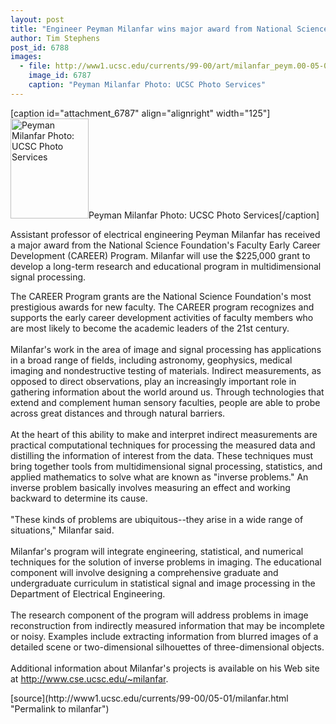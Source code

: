 ```yaml
---
layout: post
title: "Engineer Peyman Milanfar wins major award from National Science Foundation"
author: Tim Stephens
post_id: 6788
images:
  - file: http://www1.ucsc.edu/currents/99-00/art/milanfar_peym.00-05-01.125.jpg
    image_id: 6787
    caption: "Peyman Milanfar Photo: UCSC Photo Services"
---
```


[caption id="attachment_6787" align="alignright" width="125"]<a href="http://localhost/mysite/wp-content/uploads/2000/05/milanfar_peym.00-05-01.125.jpg"><img class="size-full wp-image-6787" src="http://localhost/mysite/wp-content/uploads/2000/05/milanfar_peym.00-05-01.125.jpg" alt="Peyman Milanfar Photo: UCSC Photo Services" width="125" height="160" /></a>Peyman Milanfar Photo: UCSC Photo Services[/caption]
<p>
  Assistant professor of electrical engineering Peyman Milanfar has received a major award from the National Science Foundation's Faculty Early Career Development (CAREER) Program. Milanfar will use the $225,000 grant to develop a long-term research and educational program in multidimensional signal processing.
</p>The CAREER Program grants are the National Science Foundation's most prestigious awards for new faculty. The CAREER program recognizes and supports the early career development activities of faculty members who are most likely to become the academic leaders of the 21st century.<br>
<br>
Milanfar's work in the area of image and signal processing has applications in a broad range of fields, including astronomy, geophysics, medical imaging and nondestructive testing of materials. Indirect measurements, as opposed to direct observations, play an increasingly important role in gathering information about the world around us. Through technologies that extend and complement human sensory faculties, people are able to probe across great distances and through natural barriers.<br>
<br>
At the heart of this ability to make and interpret indirect measurements are practical computational techniques for processing the measured data and distilling the information of interest from the data. These techniques must bring together tools from multidimensional signal processing, statistics, and applied mathematics to solve what are known as "inverse problems." An inverse problem basically involves measuring an effect and working backward to determine its cause.<br>
<br>
"These kinds of problems are ubiquitous--they arise in a wide range of situations," Milanfar said.<br>
<br>
Milanfar's program will integrate engineering, statistical, and numerical techniques for the solution of inverse problems in imaging. The educational component will involve designing a comprehensive graduate and undergraduate curriculum in statistical signal and image processing in the Department of Electrical Engineering.<br>
<br>
The research component of the program will address problems in image reconstruction from indirectly measured information that may be incomplete or noisy. Examples include extracting information from blurred images of a detailed scene or two-dimensional silhouettes of three-dimensional objects.<br>
<br>
Additional information about Milanfar's projects is available on his Web site at <a href="http://www.cse.ucsc.edu/~milanfar">http://www.cse.ucsc.edu/~milanfar</a>.
<p>

</p>
[source](http://www1.ucsc.edu/currents/99-00/05-01/milanfar.html "Permalink to milanfar")
